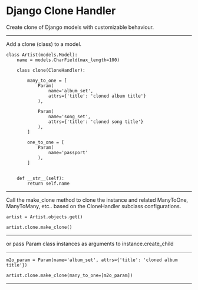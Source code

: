 # Django Clone Handler

Create clone of Django models with customizable behaviour.

---

Add a clone (class) to a model.

    class Artist(models.Model):
        name = models.CharField(max_length=100)

        class clone(CloneHandler):

            many_to_one = [
                Param(
                    name='album_set',
                    attrs={'title': 'cloned album title'}
                ),

                Param(
                    name='song_set',
                    attrs={'title': 'cloned song title'}
                ),
            ]

            one_to_one = [
                Param(
                    name='passport'
                ),
            ]


        def __str__(self):
            return self.name

---
Call the make_clone method to clone the instance and related ManyToOne, ManyToMany, etc..
based on the CloneHandler subclass configurations.

    artist = Artist.objects.get()

    artist.clone.make_clone()
---
or pass Param class instances as  arguments to instance.create_child

---
    m2o_param = Param(name='album_set', attrs={'title': 'cloned album title'})

    artist.clone.make_clone(many_to_one=[m2o_param])
---
